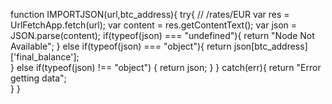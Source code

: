 function IMPORTJSON(url,btc_address){
  try{
    // /rates/EUR
    var res = UrlFetchApp.fetch(url);
    var content = res.getContentText();
    var json = JSON.parse(content);
    if(typeof(json) === "undefined"){
      return "Node Not Available";
    } else if(typeof(json) === "object"){
      return json[btc_address]['final_balance'];       
    } else if(typeof(json) !== "object") {
      return json;
    }
  }
  catch(err){
      return "Error getting data";  
  }
}
